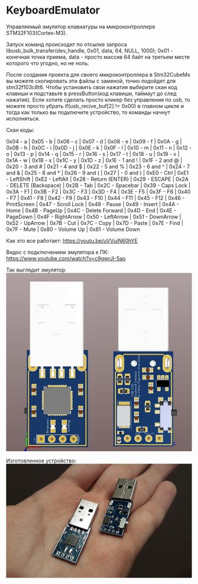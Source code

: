 # KeyboardEmulator
Управляемый эмулятор клавиатуры на микроконтроллере STM32F103(Cortex-M3).

Запуск команд происходит по отсылке запроса libusb_bulk_transfer(dev_handle, 0x01, data, 64, NULL, 1000); 0x01 - конечная точка приема, data - просто массив 64 байт на третьем месте которого что угодно, но не ноль.

После создания проекта для своего микроконтроллера в Stm32CubeMx вы можете скопировать эти файлы с заменой, точно подойдет для stm32f103c8t6. 
Чтобы установить свои нажатия выберите скан код клавиши и подставьте в pressButton(код клавиши, таймаут до след нажатия).
Если хотите сделать просто кликер без управления по usb, то можете просто убрать if(usb_recive_buf[2] != 0x00) в главном цикле и тогда как только вы подключите устройство, то команды начнут исполняться.


Скан коды:

0x04 - a | 0x05 - b | 0x06 - c | 0x07 - d | 0x08 - e | 0x09 - f | 0x0A - g | 0x0B - h | 0x0C	- i |0x0D - j | 0x0E - k | 0x0F - l | 0x10 - m | 0x11 - n | 0x12 - o | 0x13 - p | 0x14	- q | 0x15 - r | 0x16 - s | 0x17 - t | 0x18 - u | 0x19 - v | 0x1A - w | 0x1B - x | 0x1C - y | 0x1D - z | 0x1E - 1 and ! | 0x1F - 2 and @ | 0x20 - 3 and # | 0x21 - 4 and $ | 0x22 - 5 and % | 0x23 - 6 and ^ | 0x24 - 7 and & | 0x25 - 8 and * | 0x26 - 9 and ( | 0x27 | - 0 and ) | 0xE0 - Ctrl | 0xE1 - LeftShift | 0xE2 - LeftAlt | 0x28 - Return (ENTER) | 0x29 - ESCAPE | 0x2A - DELETE (Backspace) | 0x2B - Tab | 0x2C - Spacebar | 0x39 - Caps Lock | 0x3A - F1 | 0x3B - F2 | 0x3C - F3 | 0x3D - F4 | 0x3E - F5 | 0x3F - F6 | 0x40 - F7 | 0x41 - F8 | 0x42 - F9 | 0x43 - F10 | 0x44 - F11 | 0x45 - F12 | 0x46 - PrintScreen | 0x47 - Scroll Lock | 0x48 - Pause | 0x49 - Insert | 0x4A - Home | 0x4B - PageUp | 0x4C - Delete Forward | 0x4D - End | 0x4E - PageDown | 0x4F - RightArrow | 0x50 - LeftArrow | 0x51 - DownArrow | 0x52 - UpArrow | 0x7B - Cut | 0x7C - Copy | 0x7D - Paste | 0x7E - Find | 0x7F - Mute | 0x80 - Volume Up | 0x81 - Volume Down

Как это все работает: https://youtu.be/uVVuiN60hYE

Видос с подключением эмулятора к ПК: https://www.youtube.com/watch?v=c9gwrJI-5ao

Так выглядит эмулятор:
![Altium_Render](HID_Emulator.jpg)

Изготовленное устройство:
![Real_Photo](Real_photo.jpg)
